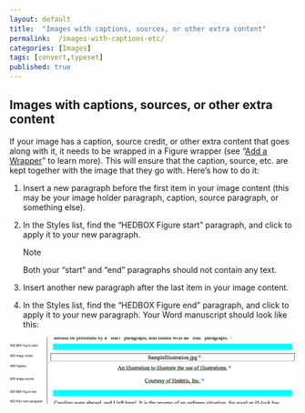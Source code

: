 ```yaml
---
layout: default
title:  "Images with captions, sources, or other extra content"
permalink:  /images-with-captions-etc/
categories: [Images]
tags: [convert,typeset]
published: true
---
```


<section data-type="chapter" class="hsecchapter" data-hederis-type="hsecchapter" id="images-with-captions-etc" data-pi-attrs="id: images-with-captions-etc; data-tags: convert,typeset;" role="doc-chapter" data-tags="convert,typeset" data-author-name=" " data-book-title=" " title="Images with captions, sources, or other extra content"><h1 data-hederis-type="hblkchaptitle" class="hblkchaptitle" id="pKEJCTgap">Images with captions, sources, or other extra content</h1>
    <p class="hblkp" data-hederis-type="hblkp" id="pxRisTys0">If your image has a caption, source credit, or other extra content that goes along with it, it needs to be wrapped in a Figure wrapper (see &#8220;<a href="{% post_url 2019-10-21-17-AddaWrapper %}" id="p23ZlN8O4"><span class="Hyperlink" id="pGayCCUQ6">Add a Wrapper</span></a>&#8221; to learn more). This will ensure that the caption, source, etc. are kept together with the image that they go with. Here&#8217;s how to do it:</p>
    <ol class="hwprnumlist" data-hederis-type="hwprnumlist" id="pisEbuZ1X"><li class="hblkoli" data-hederis-type="hblkoli" id="li4mD9NiYP"><p class="hblkoli" data-hederis-type="hblklip" id="pW4nL4uwo">Insert a new paragraph before the first item in your image content (this may be your image holder paragraph, caption, source paragraph, or something else).</p></li>
    <li class="hblkoli" data-hederis-type="hblkoli" id="liTOsZTfJx"><p class="hblkoli" data-hederis-type="hblklip" id="pEjADOFyk">In the Styles list, find the &#8220;HEDBOX Figure start&#8221; paragraph, and click to apply it to your new paragraph.</p><aside class="hwprbox box" data-hederis-type="hwprbox" id="p3ijdsnOj" data-type="sidebar"><p class="hblktype" data-hederis-type="hblktype" id="pYL1W4uc2">Note</p>
    <p class="hblkp" data-hederis-type="hblkp" id="pq09UxxFU">Both your &#8220;start&#8221; and &#8220;end&#8221; paragraphs should not contain any text.</p>
    </aside>
    </li>
    <li class="hblkoli" data-hederis-type="hblkoli" id="linLXPiqb8"><p class="hblkoli" data-hederis-type="hblklip" id="puUCysFnb">Insert another new paragraph after the last item in your image content.</p></li>
    <li class="hblkoli" data-hederis-type="hblkoli" id="lizqQ3oPoi"><p class="hblkoli" data-hederis-type="hblklip" id="pHAlfUeMI">In the Styles list, find the &#8220;HEDBOX Figure end&#8221; paragraph, and click to apply it to your new paragraph. Your Word manuscript should look like this:</p></li>
    </ol>
    <img data-hederis-type="hblkimg" class="hblkimg" id="pvHkP8Jjv" src="/images/image_2.png" data-img-src="image_2.png"/>
    </section>
    